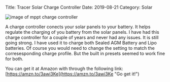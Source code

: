 Title: Tracer Solar Charge Controller
Date: 2019-08-21
Category: Solar

![image of mppt charge controller](https://api.pcloud.com/getpubthumb?code=XZDrm8XZNUmR9h3sxTkOn0IVkKNWoYW6QK9y&linkpassword=undefined&size=840x630&crop=0&type=auto)

A charge controller conects your solar panels to your battery.  It helps regulate the charging of you battery from the solar panels.  I have had this charge controller for a couple of years and never had any issues.  It is still going strong.  I have used it to charge both Sealed AGM Battery and Lipo batteries.  Of course you  would need to change the setting to match the corresesponding charge profile.  But the built in presets seemed to work fine for both.

You can get it at Amazon with through the following link: [https://amzn.to/3awi3Ke](https://amzn.to/3awi3Ke "Go get it!")
